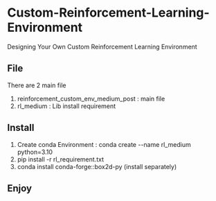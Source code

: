 # Custom-Reinforcement-Learning-Environment
Designing Your Own Custom Reinforcement Learning Environment
## File 
There are 2 main file
1. reinforcement_custom_env_medium_post : main file
3. rl_medium : Lib install requirement
## Install
1. Create conda Environment : conda create --name rl_medium python=3.10
2. pip install -r rl_requirement.txt
3. conda install conda-forge::box2d-py (install separately)
## Enjoy 
